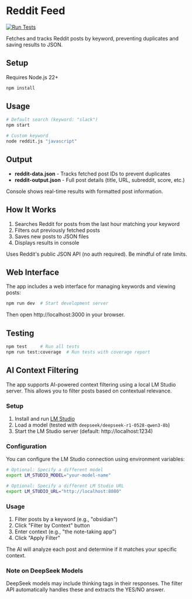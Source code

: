 # Reddit Feed

[![Run Tests](https://github.com/super3/feed/actions/workflows/test.yml/badge.svg)](https://github.com/super3/feed/actions/workflows/test.yml)

Fetches and tracks Reddit posts by keyword, preventing duplicates and saving results to JSON.

## Setup

Requires Node.js 22+

```bash
npm install
```

## Usage

```bash
# Default search (keyword: "slack")
npm start

# Custom keyword
node reddit.js "javascript"
```

## Output

- **reddit-data.json** - Tracks fetched post IDs to prevent duplicates
- **reddit-output.json** - Full post details (title, URL, subreddit, score, etc.)

Console shows real-time results with formatted post information.

## How It Works

1. Searches Reddit for posts from the last hour matching your keyword
2. Filters out previously fetched posts
3. Saves new posts to JSON files
4. Displays results in console

Uses Reddit's public JSON API (no auth required). Be mindful of rate limits.

## Web Interface

The app includes a web interface for managing keywords and viewing posts:

```bash
npm run dev  # Start development server
```

Then open http://localhost:3000 in your browser.

## Testing

```bash
npm test     # Run all tests
npm run test:coverage  # Run tests with coverage report
```

## AI Context Filtering

The app supports AI-powered context filtering using a local LM Studio server. This allows you to filter posts based on contextual relevance.

### Setup

1. Install and run [LM Studio](https://lmstudio.ai/)
2. Load a model (tested with `deepseek/deepseek-r1-0528-qwen3-8b`)
3. Start the LM Studio server (default: http://localhost:1234)

### Configuration

You can configure the LM Studio connection using environment variables:

```bash
# Optional: Specify a different model
export LM_STUDIO_MODEL="your-model-name"

# Optional: Specify a different LM Studio URL
export LM_STUDIO_URL="http://localhost:8080"
```

### Usage

1. Filter posts by a keyword (e.g., "obsidian")
2. Click "Filter by Context" button
3. Enter context (e.g., "the note-taking app")
4. Click "Apply Filter"

The AI will analyze each post and determine if it matches your specific context.

### Note on DeepSeek Models

DeepSeek models may include thinking tags in their responses. The filter API automatically handles these and extracts the YES/NO answer.